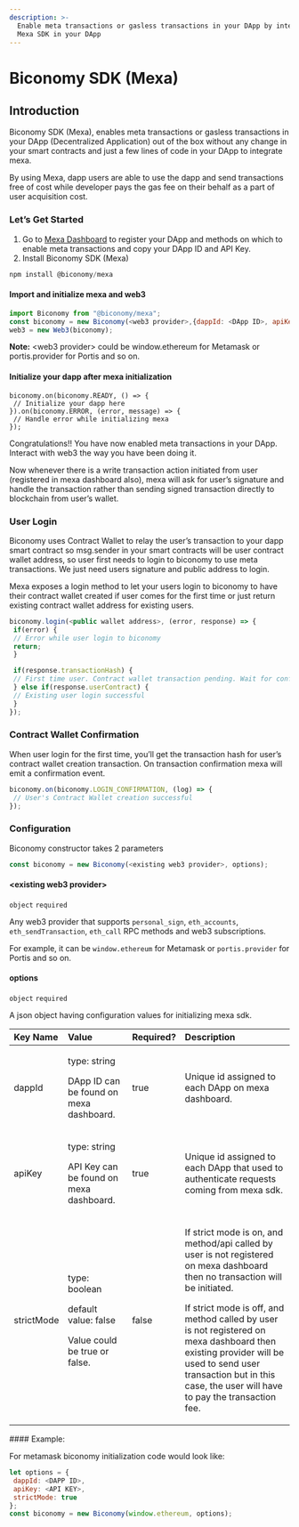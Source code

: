 ```yaml
---
description: >-
  Enable meta transactions or gasless transactions in your DApp by integrating
  Mexa SDK in your DApp
---
```


# Biconomy SDK \(Mexa\)

## Introduction

Biconomy SDK \(Mexa\), enables meta transactions or gasless transactions in your DApp \(Decentralized Application\) out of the box without any change in your smart contracts and just a few lines of code in your DApp to integrate mexa.

By using Mexa, dapp users are able to use the dapp and send transactions free of cost while developer pays the gas fee on their behalf as a part of user acquisition cost.

### Let’s Get Started

1. Go to [Mexa Dashboard](https://dashboard.biconomy.io/) to register your DApp and methods on which to enable meta transactions and copy your DApp ID and API Key.
2. Install Biconomy SDK \(Mexa\)

```javascript
npm install @biconomy/mexa
```

#### Import and initialize mexa and web3

```javascript
import Biconomy from "@biconomy/mexa";
const biconomy = new Biconomy(<web3 provider>,{dappId: <DApp ID>, apiKey: <API Key>});
web3 = new Web3(biconomy);
```

**Note:** &lt;web3 provider&gt; could be window.ethereum for Metamask or portis.provider for Portis and so on.

#### Initialize your dapp after mexa initialization

```text
biconomy.on(biconomy.READY, () => {
 // Initialize your dapp here
}).on(biconomy.ERROR, (error, message) => {
 // Handle error while initializing mexa
});
```

Congratulations!! You have now enabled meta transactions in your DApp. Interact with web3 the way you have been doing it.

Now whenever there is a write transaction action initiated from user \(registered in mexa dashboard also\), mexa will ask for user’s signature and handle the transaction rather than sending signed transaction directly to blockchain from user’s wallet.

### User Login

Biconomy uses Contract Wallet to relay the user’s transaction to your dapp smart contract so msg.sender in your smart contracts will be user contract wallet address, so user first needs to login to biconomy to use meta transactions. We just need users signature and public address to login.

Mexa exposes a login method to let your users login to biconomy to have their contract wallet created if user comes for the first time or just return existing contract wallet address for existing users.

```javascript
biconomy.login(<public wallet address>, (error, response) => {
 if(error) {
 // Error while user login to biconomy
 return;
 }

 if(response.transactionHash) {
 // First time user. Contract wallet transaction pending. Wait for confirmation.
 } else if(response.userContract) {
 // Existing user login successful
 }
});
```

### Contract Wallet Confirmation

When user login for the first time, you’ll get the transaction hash for user’s contract wallet creation transaction. On transaction confirmation mexa will emit a confirmation event.

```javascript
biconomy.on(biconomy.LOGIN_CONFIRMATION, (log) => {
 // User's Contract Wallet creation successful
});
```

### Configuration

Biconomy constructor takes 2 parameters

```javascript
const biconomy = new Biconomy(<existing web3 provider>, options);
```

#### **&lt;existing web3 provider&gt;**

`object` `required`

Any web3 provider that supports `personal_sign`, `eth_accounts`, `eth_sendTransaction`, `eth_call` RPC methods and web3 subscriptions.

For example, it can be `window.ethereum` for Metamask or `portis.provider` for Portis and so on.

#### **options**

`object` `required`

A json object having configuration values for initializing mexa sdk.



<table>
  <thead>
    <tr>
      <th style="text-align:left"><b>Key Name</b>
      </th>
      <th style="text-align:left"><b>Value</b>
      </th>
      <th style="text-align:left"><b>Required?</b>
      </th>
      <th style="text-align:left"><b>Description</b>
      </th>
    </tr>
  </thead>
  <tbody>
    <tr>
      <td style="text-align:left">dappId</td>
      <td style="text-align:left">
        <p>type: string</p>
        <p>DApp ID can be found on mexa dashboard.</p>
      </td>
      <td style="text-align:left">true</td>
      <td style="text-align:left">Unique id assigned to each DApp on mexa dashboard.</td>
    </tr>
    <tr>
      <td style="text-align:left">apiKey</td>
      <td style="text-align:left">
        <p>type: string</p>
        <p>API Key can be found on mexa dashboard.</p>
      </td>
      <td style="text-align:left">true</td>
      <td style="text-align:left">Unique id assigned to each DApp that used to authenticate requests coming
        from mexa sdk.</td>
    </tr>
    <tr>
      <td style="text-align:left">strictMode</td>
      <td style="text-align:left">
        <p>type: boolean</p>
        <p>default value: false</p>
        <p>Value could be true or false.</p>
      </td>
      <td style="text-align:left">false</td>
      <td style="text-align:left">
        <p>If strict mode is on, and method/api called by user is not registered
          on mexa dashboard then no transaction will be initiated.</p>
        <p>If strict mode is off, and method called by user is not registered on
          mexa dashboard then existing provider will be used to send user transaction
          but in this case, the user will have to pay the transaction fee.</p>
      </td>
    </tr>
  </tbody>
</table>#### Example:

For metamask biconomy initialization code would look like:

```javascript
let options = {
 dappId: <DAPP ID>,
 apiKey: <API KEY>,
 strictMode: true
};
const biconomy = new Biconomy(window.ethereum, options);
```

#### 




